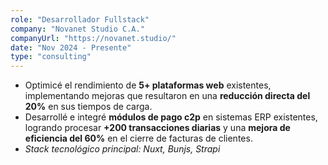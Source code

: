 ```yaml
---
role: "Desarrollador Fullstack"
company: "Novanet Studio C.A."
companyUrl: "https://novanet.studio/"
date: "Nov 2024 - Presente"
type: "consulting"
---
```

- Optimicé el rendimiento de **5+ plataformas web** existentes, implementando mejoras que resultaron en una **reducción directa del 20%** en sus tiempos de carga.
- Desarrollé e integré **módulos de pago c2p** en sistemas ERP existentes, logrando procesar **+200 transacciones diarias** y una **mejora de eficiencia del 60%** en el cierre de facturas de clientes.
- *Stack tecnológico principal: Nuxt, Bunjs, Strapi*